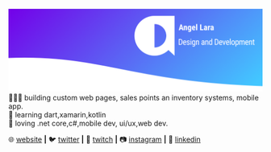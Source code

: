 [![bg][banner]][website]
👨🏼‍💻 building custom web pages, sales points an inventory systems, mobile app. <br />
🧠 learning dart,xamarin,kotlin  <br />
💜 loving .net core,c#,mobile dev, ui/ux,web dev.   <br />

🌐 [website][website] **|** 
🐦 [twitter][twitter] **|** 
🎥 [twitch][twitch] **|** 
📷 [instagram][instagram] **|** 
👔 [linkedin][linkedin]

[banner]: https://raw.githubusercontent.com/Lithuz/Lithuz/master/banner_gu.png
[website]: https://aldesigndev.com/
[twitter]: https://twitter.com/lithuz
[twitch]: https://twitch.tv/lithuz
[instagram]: https://www.instagram.com/lithuz
[linkedin]: https://www.linkedin.com/in/angel-lara-437b2461
